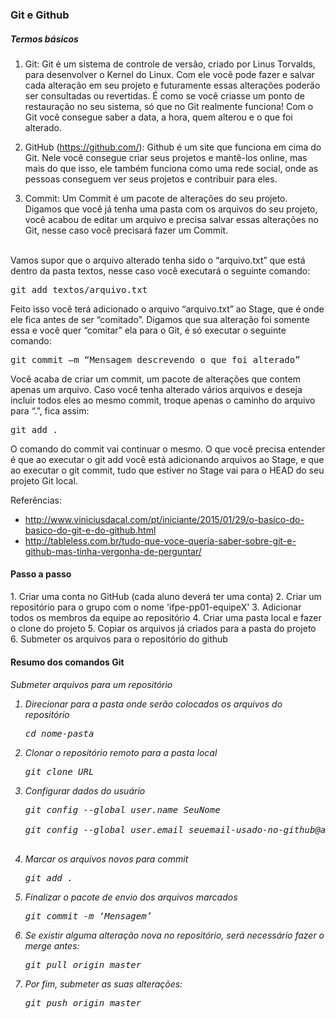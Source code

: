 <h3>Git e Github</h3>

##### Termos básicos #####
1. Git: 
Git é um sistema de controle de versão, criado por Linus Torvalds, para desenvolver o Kernel do Linux. 
Com ele você pode fazer e salvar cada alteração em seu projeto e futuramente essas alterações poderão ser consultadas
ou revertidas. É como se você criasse um ponto de restauração no seu sistema, só que no Git realmente funciona!
Com o Git você consegue saber a data, a hora, quem alterou e o que foi alterado. 

2. GitHub (https://github.com/): 
Github é um site que funciona em cima do Git. 
Nele você consegue criar seus projetos e mantê-los online, mas mais do que isso, 
ele também funciona como uma rede social, onde as pessoas conseguem ver seus projetos e contribuir para eles.

3. Commit: 
Um Commit é um pacote de alterações do seu projeto. 
Digamos que você já tenha uma pasta com os arquivos do seu projeto, você acabou de editar um arquivo e 
precisa salvar essas alterações no Git, nesse caso você precisará fazer um Commit.
<br />
Vamos supor que o arquivo alterado tenha sido o “arquivo.txt” que está dentro da pasta textos, nesse caso você executará o seguinte comando:
<pre>git add textos/arquivo.txt</pre>
Feito isso você terá adicionado o arquivo “arquivo.txt” ao Stage, que é onde ele fica antes de ser “comitado”.
Digamos que sua alteração foi somente essa e você quer “comitar” ela para o Git, é só executar o seguinte comando:
<pre>git commit –m “Mensagem descrevendo o que foi alterado”</pre>
Você acaba de criar um commit, um pacote de alterações que contem apenas um arquivo. 
Caso você tenha alterado vários arquivos e deseja incluir todos eles ao mesmo commit, 
troque apenas o caminho do arquivo para “.”, fica assim:
<pre>git add .</pre>
O comando do commit vai continuar o mesmo. 
O que você precisa entender é que ao executar o git add você está adicionando arquivos ao Stage, 
e que ao executar o git commit, tudo que estiver no Stage vai para o HEAD do seu projeto Git local.

Referências: 

* http://www.viniciusdacal.com/pt/iniciante/2015/01/29/o-basico-do-basico-do-git-e-do-github.html 
* http://tableless.com.br/tudo-que-voce-queria-saber-sobre-git-e-github-mas-tinha-vergonha-de-perguntar/

<h4>Passo a passo</h4>
1. Criar uma conta no GitHub (cada aluno deverá ter uma conta)
2. Criar um repositório para o grupo com o nome 'ifpe-pp01-equipeX'
3. Adicionar todos os membros da equipe ao repositório
4. Criar uma pasta local e fazer o clone do projeto
5. Copiar os arquivos já criados para a pasta do projeto
6. Submeter os arquivos para o repositório do github

#### Resumo dos comandos Git ####

<h6>Submeter arquivos para um repositório
<ol>
<li>Direcionar para a pasta onde serão colocados os arquivos do repositório
<pre>cd nome-pasta</pre>
</li>
<li>Clonar o repositório remoto para a pasta local <br />
    <pre>git clone URL</pre></li>
<li>Configurar dados do usuário<br/>
<pre>git config --global user.name SeuNome<br/>
git config --global user.email seuemail-usado-no-github@abc.com <br /> </pre> 
     </li>
<li>Marcar os arquivos novos para commit<br />
    <pre>git add . </pre></li>
<li>Finalizar o pacote de envio dos arquivos marcados<br />
    <pre>git commit -m ‘Mensagem’ </pre></li>
<li>Se existir alguma alteração nova no repositório, será necessário fazer o merge antes:<br />
    <pre>git pull origin master</pre> </li>
<li>Por fim, submeter as suas alterações:<br />
    <pre>git push origin master</pre></li>
</ol>


